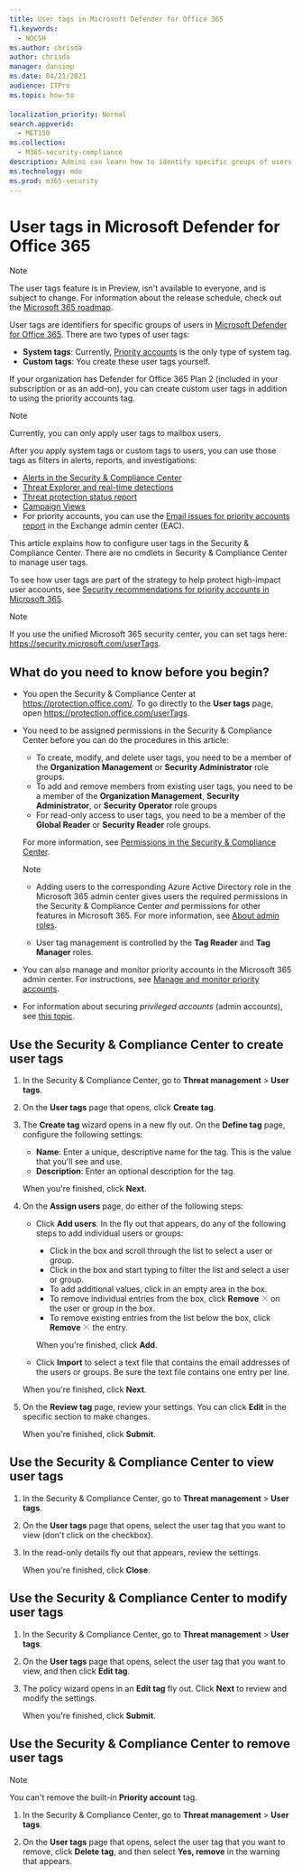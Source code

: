 ```yaml
---
title: User tags in Microsoft Defender for Office 365
f1.keywords: 
  - NOCSH
ms.author: chrisda
author: chrisda
manager: dansimp
ms.date: 04/21/2021
audience: ITPro
ms.topic: how-to

localization_priority: Normal
search.appverid: 
  - MET150
ms.collection: 
  - M365-security-compliance
description: Admins can learn how to identify specific groups of users with user tags in Microsoft Defender for Office 365 Plan 2. Tag filtering is available across alerts, reports, and investigations in Microsoft Defender for Office 365 to quickly identify the tagged users.
ms.technology: mdo
ms.prod: m365-security
---
```


# User tags in Microsoft Defender for Office 365

> [!NOTE]
> The user tags feature is in Preview, isn't available to everyone, and is subject to change. For information about the release schedule, check out the [Microsoft 365 roadmap](https://www.microsoft.com/microsoft-365/roadmap).

User tags are identifiers for specific groups of users in [Microsoft Defender for Office 365](defender-for-office-365.md). There are two types of user tags:

- **System tags**: Currently, [Priority accounts](../../admin/setup/priority-accounts.md) is the only type of system tag.
- **Custom tags**: You create these user tags yourself.

If your organization has Defender for Office 365 Plan 2 (included in your subscription or as an add-on), you can create custom user tags in addition to using the priority accounts tag.

> [!NOTE]
> Currently, you can only apply user tags to mailbox users.

After you apply system tags or custom tags to users, you can use those tags as filters in alerts, reports, and investigations:

- [Alerts in the Security & Compliance Center](alerts.md)
- [Threat Explorer and real-time detections](threat-explorer.md)
- [Threat protection status report](view-email-security-reports.md#threat-protection-status-report)
- [Campaign Views](campaigns.md)
- For priority accounts, you can use the [Email issues for priority accounts report](/exchange/monitoring/mail-flow-reports/mfr-email-issues-for-priority-accounts-report) in the Exchange admin center (EAC).

This article explains how to configure user tags in the Security & Compliance Center. There are no cmdlets in Security & Compliance Center to manage user tags.

To see how user tags are part of the strategy to help protect high-impact user accounts, see [Security recommendations for priority accounts in Microsoft 365](security-recommendations-for-priority-accounts.md).

> [!NOTE]
> If you use the unified Microsoft 365 security center, you can set tags here: https://security.microsoft.com/userTags.

## What do you need to know before you begin?

- You open the Security & Compliance Center at <https://protection.office.com/>. To go directly to the **User tags** page, open <https://protection.office.com/userTags>.

- You need to be assigned permissions in the Security & Compliance Center before you can do the procedures in this article:
  - To create, modify, and delete user tags, you need to be a member of the **Organization Management** or **Security Administrator** role groups.
  - To add and remove members from existing user tags, you need to be a member of the **Organization Management**, **Security Administrator**, or **Security Operator** role groups
  - For read-only access to user tags, you need to be a member of the **Global Reader** or **Security Reader** role groups.

  For more information, see [Permissions in the Security & Compliance Center](permissions-in-the-security-and-compliance-center.md).

  > [!NOTE]
  >
  > - Adding users to the corresponding Azure Active Directory role in the Microsoft 365 admin center gives users the required permissions in the Security & Compliance Center _and_ permissions for other features in Microsoft 365. For more information, see [About admin roles](../../admin/add-users/about-admin-roles.md).
  >
  > - User tag management is controlled by the **Tag Reader** and **Tag Manager** roles.

- You can also manage and monitor priority accounts in the Microsoft 365 admin center. For instructions, see [Manage and monitor priority accounts](../../admin/setup/priority-accounts.md).

- For information about securing _privileged accounts_ (admin accounts), see [this topic](/azure/architecture/framework/security/critical-impact-accounts).

## Use the Security & Compliance Center to create user tags

1. In the Security & Compliance Center, go to **Threat management** \> **User tags**.

2. On the **User tags** page that opens, click **Create tag**.

3. The **Create tag** wizard opens in a new fly out. On the **Define tag** page, configure the following settings:
   - **Name**: Enter a unique, descriptive name for the tag. This is the value that you'll see and use.
   - **Description**: Enter an optional description for the tag.

   When you're finished, click **Next**.

4. On the **Assign users** page, do either of the following steps:

   - Click **Add users**. In the fly out that appears, do any of the following steps to add individual users or groups:
     - Click in the box and scroll through the list to select a user or group.
     - Click in the box and start typing to filter the list and select a user or group.
     - To add additional values, click in an empty area in the box.
     - To remove individual entries from the box, click **Remove** ![Remove icon](../../media/scc-remove-icon.png) on the user or group in the box.
     - To remove existing entries from the list below the box, click **Remove** ![Remove icon](../../media/scc-remove-icon.png) the entry.

     When you're finished, click **Add**.

   - Click **Import** to select a text file that contains the email addresses of the users or groups. Be sure the text file contains one entry per line.

   When you're finished, click **Next**.

5. On the **Review tag** page, review your settings. You can click **Edit** in the specific section to make changes.

   When you're finished, click **Submit**.

## Use the Security & Compliance Center to view user tags

1. In the Security & Compliance Center, go to **Threat management** \> **User tags**.

2. On the **User tags** page that opens, select the user tag that you want to view (don't click on the checkbox).

3. In the read-only details fly out that appears, review the settings.

   When you're finished, click **Close**.

## Use the Security & Compliance Center to modify user tags

1. In the Security & Compliance Center, go to **Threat management** \> **User tags**.

2. On the **User tags** page that opens, select the user tag that you want to view, and then click **Edit tag**.

3. The policy wizard opens in an **Edit tag** fly out. Click **Next** to review and modify the settings.

   When you're finished, click **Submit**.

## Use the Security & Compliance Center to remove user tags

> [!NOTE]
> You can't remove the built-in **Priority account** tag.

1. In the Security & Compliance Center, go to **Threat management** \> **User tags**.

2. On the **User tags** page that opens, select the user tag that you want to remove, click **Delete tag**, and then select **Yes, remove** in the warning that appears.